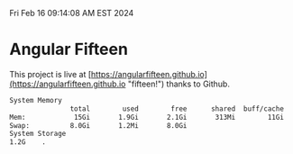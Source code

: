 Fri Feb 16 09:14:08 AM EST 2024

# Angular Fifteen


This project is live at [https://angularfifteen.github.io](https://angularfifteen.github.io "fifteen!") thanks to Github.

```bash
System Memory
               total        used        free      shared  buff/cache   available
Mem:            15Gi       1.9Gi       2.1Gi       313Mi        11Gi        13Gi
Swap:          8.0Gi       1.2Mi       8.0Gi
System Storage
1.2G	.
